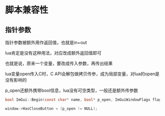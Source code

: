 # 脚本兼容性

## 指针参数

指针参数被额外用作返回值，也就是in+out

lua肯定是没有这种用法，对应改成额外返回值即可

也就是说，原来一个变量，要改成传入参数，再传出结果

lua变量open传入C时，C API会解包做拷贝传参，成为局部变量，对lua的open是没有影响的

p_open还额外携带bool信息，lua没有可空类型，一般还是额外传参数

```c
bool ImGui::Begin(const char* name, bool* p_open, ImGuiWindowFlags flags)

window->HasCloseButton = (p_open != NULL);
```